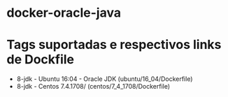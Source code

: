 # docker-oracle-java


# Tags suportadas e respectivos links de Dockfile

* 8-jdk - Ubuntu 16:04 - Oracle JDK  (ubuntu/16_04/Dockerfile)
* 8-jdk - Centos 7.4.1708/ (centos/7_4_1708/Dockerfile)
